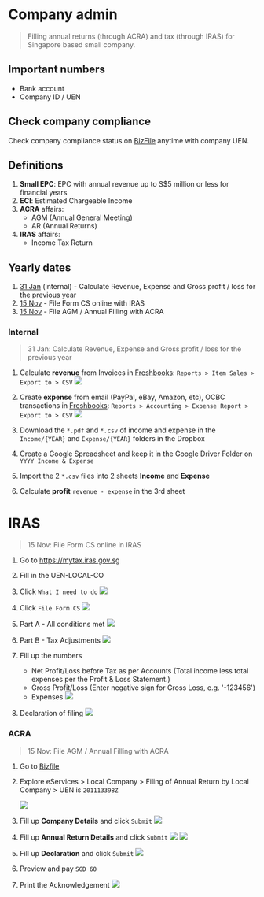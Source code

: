 # Company admin

> Filling annual returns (through ACRA) and tax (through IRAS) for Singapore based small company.

## Important numbers

- Bank account
- Company ID / UEN

## Check company compliance

Check company compliance status on [BizFile](http://www.bizfile.gov.sg) anytime with company UEN.

## Definitions

1. **Small EPC**: EPC with annual revenue up to S$5 million or less for financial years
1. **ECI**: Estimated Chargeable Income
1. **ACRA** affairs:
	- AGM (Annual General Meeting)
	- AR (Annual Returns)
1. **IRAS** affairs:
	- Income Tax Return

## Yearly dates

1. [31 Jan](Internal) (internal) - Calculate Revenue, Expense and Gross profit / loss for the previous year
1. [15 Nov](IRAS) - File Form CS online with IRAS
1. [15 Nov](ACRA) - File AGM / Annual Filling with ACRA

### Internal

> 31 Jan: Calculate Revenue, Expense and Gross profit / loss for the previous year

1. Calculate **revenue** from Invoices in [Freshbooks](https://freshbooks.com): `Reports > Item Sales > Export to > CSV`
	![](img/revenue.png)

1. Create **expense** from email (PayPal, eBay, Amazon, etc), OCBC transactions in [Freshbooks](https://crayonio.freshbooks.com): `Reports > Accounting > Expense Report > Export to > CSV`
	![](img/expense.png)

1. Download the `*.pdf` and `*.csv` of income and expense in the `Income/{YEAR}` and `Expense/{YEAR}` folders in the Dropbox
1. Create a Google Spreadsheet and keep it in the Google Driver Folder on `YYYY Income & Expense`
1. Import the 2 `*.csv` files into 2 sheets **Income** and **Expense**
1. Calculate **profit** `revenue - expense` in the 3rd sheet

# IRAS

> 15 Nov: File Form CS online in IRAS

1. Go to <https://mytax.iras.gov.sg>
1. Fill in the UEN-LOCAL-CO
1. Click `What I need to do`
	![](img/p1.png)

1. Click `File Form CS`
	![](img/p2.png)

1. Part A - All conditions met
	![](img/p3.png)

1. Part B - Tax Adjustments
	![](img/p4.png)

1. Fill up the numbers
	- Net Profit/Loss before Tax as per Accounts (Total income less total expenses per the Profit & Loss Statement.)
	- Gross Profit/Loss
(Enter negative sign for Gross Loss, e.g. '-123456')
	- Expenses
	![](img/p5.png)

1. Declaration of filing
	![](img/p6.png)

### ACRA

> 15 Nov: File AGM / Annual Filling with ACRA

1. Go to [Bizfile](http://www.bizfile.gov.sg/)
1. Explore eServices > Local Company > Filing of Annual Return by Local Company > UEN is `201113398Z`

	![](img/step1.jpg)
1. Fill up **Company Details** and click `Submit`
	![](img/step2.png)

1. Fill up **Annual Return Details** and click `Submit`
	![](img/step3.png)
	![](img/step4.png)

1. Fill up **Declaration** and click `Submit`
	![](img/step5.png)
1. Preview and pay `SGD 60`
1. Print the Acknowledgement
	![](img/step6.png)
